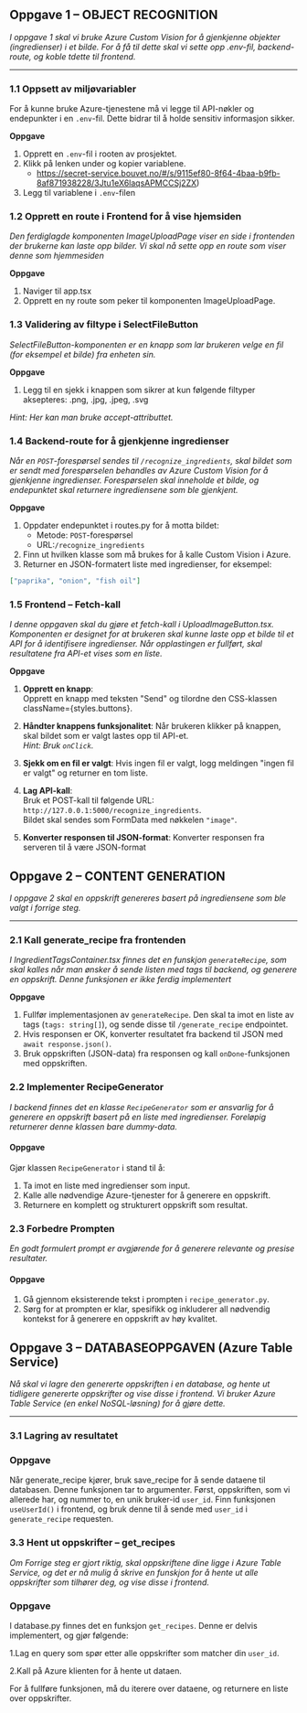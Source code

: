 ## Oppgave 1 – OBJECT RECOGNITION

_I oppgave 1 skal vi bruke Azure Custom Vision for å gjenkjenne objekter (ingredienser) i et bilde. For å få til dette skal vi sette opp .env-fil, backend-route, og koble tdette til frontend._

---

### 1.1 Oppsett av miljøvariabler

For å kunne bruke Azure-tjenestene må vi legge til API-nøkler og endepunkter i en `.env`-fil. Dette bidrar til å holde sensitiv informasjon sikker.

**Oppgave**

1. Opprett en `.env`-fil i rooten av prosjektet.
2. Klikk på lenken under og kopier variablene.
   - https://secret-service.bouvet.no/#/s/9115ef80-8f64-4baa-b9fb-8af871938228/3Jtu1eX6laqsAPMCCSj2ZX)
4. Legg til variablene i `.env`-filen



### 1.2 Opprett en route i Frontend for å vise hjemsiden

_Den ferdiglagde komponenten ImageUploadPage viser en side i frontenden der brukerne kan laste opp bilder. Vi skal nå sette opp en route som viser denne som hjemmesiden_

**Oppgave**

1. Naviger til app.tsx
2. Opprett en ny route som peker til komponenten ImageUploadPage.

### 1.3 Validering av filtype i SelectFileButton

_SelectFileButton-komponenten er en knapp som lar brukeren velge en fil (for eksempel et bilde) fra enheten sin._

**Oppgave**

1. Legg til en sjekk i knappen som sikrer at kun følgende filtyper aksepteres: .png, .jpg, .jpeg, .svg

_Hint: Her kan man bruke accept-attributtet._

### 1.4 Backend-route for å gjenkjenne ingredienser

_Når en `POST`-forespørsel sendes til `/recognize_ingredients`, skal bildet som er sendt med forespørselen behandles av Azure Custom Vision for å gjenkjenne ingredienser. Forespørselen skal inneholde et bilde, og endepunktet skal returnere ingrediensene som ble gjenkjent._

**Oppgave**

1.  Oppdater endepunktet i routes.py for å motta bildet:
     - Metode: `POST`-forespørsel
     - URL:`/recognize_ingredients`
3.  Finn ut hvilken klasse som må brukes for å kalle Custom Vision i Azure.
4.  Returner en JSON-formatert liste med ingredienser, for eksempel:

```json
["paprika", "onion", "fish oil"]
```

### 1.5 Frontend – Fetch-kall

_I denne oppgaven skal du gjøre et fetch-kall i UploadImageButton.tsx. Komponenten er designet for at brukeren skal kunne laste opp et bilde til et API for å identifisere ingredienser. Når opplastingen er fullført, skal resultatene fra API-et vises som en liste._

**Oppgave**

1.  **Opprett en knapp**:  
     Opprett en knapp med teksten "Send" og tilordne den CSS-klassen className={styles.buttons}.
2.  **Håndter knappens funksjonalitet**:
    Når brukeren klikker på knappen, skal bildet som er valgt lastes opp til API-et.  
     _Hint: Bruk `onClick`._
3.  **Sjekk om en fil er valgt**:
    Hvis ingen fil er valgt, logg meldingen "ingen fil er valgt" og returner en tom liste.

4.  **Lag API-kall**:  
     Bruk et POST-kall til følgende URL:  
     `http://127.0.0.1:5000/recognize_ingredients`.  
     Bildet skal sendes som FormData med nøkkelen `"image"`.

5.  **Konverter responsen til JSON-format**:
    Konverter responsen fra serveren til å være JSON-format

## Oppgave 2 – CONTENT GENERATION

_I oppgave 2 skal en oppskrift genereres basert på ingrediensene som ble valgt i forrige steg._

---

### 2.1 Kall generate_recipe fra frontenden

_I IngredientTagsContainer.tsx finnes det en funskjon `generateRecipe`, som skal kalles når man ønsker å sende listen med tags til backend, og generere en oppskrift. Denne funksjonen er ikke ferdig implementert_

**Oppgave**

1. Fullfør implementasjonen av `generateRecipe`. Den skal ta imot en liste av tags (`tags: string[]`), og sende disse til `/generate_recipe` endpointet.
2. Hvis responsen er OK, konverter resultatet fra backend til JSON med `await response.json()`.
3. Bruk oppskriften (JSON-data) fra responsen og kall `onDone`-funksjonen med oppskriften.

### 2.2 Implementer RecipeGenerator

_I backend finnes det en klasse `RecipeGenerator` som er ansvarlig for å generere en oppskrift basert på en liste med
ingredienser. Foreløpig returnerer denne klassen bare dummy-data._

#### Oppgave

Gjør klassen `RecipeGenerator` i stand til å:

1. Ta imot en liste med ingredienser som input.
2. Kalle alle nødvendige Azure-tjenester for å generere en oppskrift.
3. Returnere en komplett og strukturert oppskrift som resultat.

### 2.3 Forbedre Prompten

_En godt formulert prompt er avgjørende for å generere relevante og presise resultater._

#### Oppgave

1. Gå gjennom eksisterende tekst i prompten i `recipe_generator.py`.
2. Sørg for at prompten er klar, spesifikk og inkluderer all nødvendig kontekst for å generere en oppskrift av høy
  kvalitet.

## Oppgave 3 – DATABASEOPPGAVEN (Azure Table Service)

_Nå skal vi lagre den genererte oppskriften i en database, og hente ut tidligere genererte oppskrifter og vise disse i
frontend. Vi bruker Azure Table Service (en enkel NoSQL-løsning) for å
gjøre dette._

---

### 3.1 Lagring av resultatet

### Oppgave

Når generate_recipe kjører, bruk save_recipe for å sende dataene til databasen. Denne funksjonen tar to argumenter.
Først, oppskriften, som vi allerede har, og nummer to, en unik bruker-id `user_id`. Finn funksjonen `useUserId()` i
frontend, og bruk denne til å sende med `user_id` i `generate_recipe` requesten.

### 3.3 Hent ut oppskrifter – get_recipes

*Om Forrige steg er gjort riktig, skal oppskriftene dine ligge i Azure Table Service, og det er nå mulig å skrive en funskjon for å hente ut alle oppskrifter
som tilhører deg, og vise disse i frontend.*

### Oppgave

I database.py finnes det en funksjon `get_recipes`. Denne er delvis implementert, og gjør følgende:

1.Lag en query som spør etter alle oppskrifter som matcher din `user_id`.

2.Kall på Azure klienten for å hente ut dataen.

For å fullføre funksjonen, må du iterere over dataene, og returnere en liste over oppskrifter.

